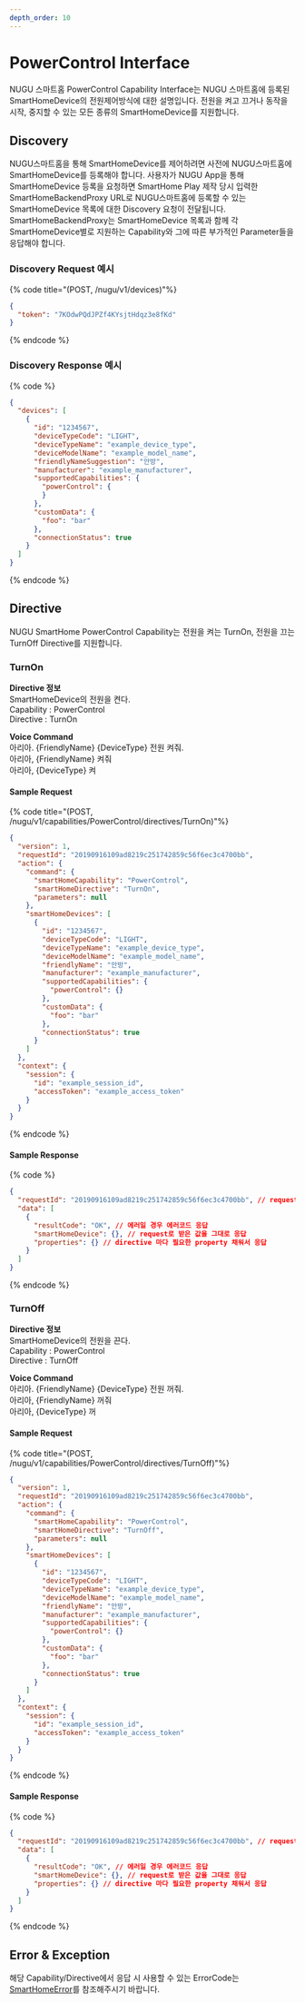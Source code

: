 ```yaml
---
depth_order: 10
---
```


# PowerControl Interface

NUGU 스마트홈 PowerControl Capability Interface는 NUGU 스마트홈에 등록된 SmartHomeDevice의 전원제어방식에 대한 설명입니다. 전원을 켜고 끄거나 동작을 시작, 중지할 수 있는 모든 종류의 SmartHomeDevice를 지원합니다.

## Discovery

NUGU스마트홈을 통해 SmartHomeDevice를 제어하려면 사전에 NUGU스마트홈에 SmartHomeDevice를 등록해야 합니다. 사용자가 NUGU App을 통해 SmartHomeDevice 등록을 요청하면 SmartHome Play 제작 당시 입력한 SmartHomeBackendProxy URL로 NUGU스마트홈에 등록할 수 있는 SmartHomeDevice 목록에 대한 Discovery 요청이 전달됩니다. SmartHomeBackendProxy는 SmartHomeDevice 목록과 함께 각 SmartHomeDevice별로 지원하는 Capability와 그에 따른 부가적인 Parameter들을 응답해야 합니다.

### Discovery Request 예시

{% code title="(POST, /nugu/v1/devices)"%}
```json
{
  "token": "7KOdwPQdJPZf4KYsjtHdqz3e8fKd"
}
```
{% endcode %}

### Discovery Response 예시

{% code %}
```json
{
  "devices": [
    {
      "id": "1234567",
      "deviceTypeCode": "LIGHT",
      "deviceTypeName": "example_device_type",
      "deviceModelName": "example_model_name",
      "friendlyNameSuggestion": "안방",
      "manufacturer": "example_manufacturer",
      "supportedCapabilities": {
        "powerControl": {
        }
      },
      "customData": {
        "foo": "bar"
      },
      "connectionStatus": true
    }
  ]
}
```
{% endcode %}

## Directive

NUGU SmartHome PowerControl Capability는 전원을 켜는 TurnOn, 전원을 끄는 TurnOff Directive를 지원합니다.

### TurnOn

**Directive 정보**  
SmartHomeDevice의 전원을 켠다.  
Capability : PowerControl  
Directive : TurnOn

**Voice Command**  
아리아. {FriendlyName} {DeviceType} 전원 켜줘.  
아리아, {FriendlyName} 켜줘  
아리아, {DeviceType} 켜

#### Sample Request

{% code title="(POST, /nugu/v1/capabilities/PowerControl/directives/TurnOn)"%}
```json
{
  "version": 1,
  "requestId": "20190916109ad8219c251742859c56f6ec3c4700bb",
  "action": {
    "command": {
      "smartHomeCapability": "PowerControl",
      "smartHomeDirective": "TurnOn",
      "parameters": null
    },
    "smartHomeDevices": [
      {
        "id": "1234567",
        "deviceTypeCode": "LIGHT",
        "deviceTypeName": "example_device_type",
        "deviceModelName": "example_model_name",
        "friendlyName": "안방",
        "manufacturer": "example_manufacturer",
        "supportedCapabilities": {
          "powerControl": {}
        },
        "customData": {
          "foo": "bar"
        },
        "connectionStatus": true
      }
    ]
  },
  "context": {
    "session": {
      "id": "example_session_id",
      "accessToken": "example_access_token"
    }
  }
}
```
{% endcode %}

#### Sample Response

{% code %}
```json
{
  "requestId": "20190916109ad8219c251742859c56f6ec3c4700bb", // request로 받은 값을 그대로 응답
  "data": [
    {
      "resultCode": "OK", // 에러일 경우 에러코드 응답
      "smartHomeDevice": {}, // request로 받은 값을 그대로 응답
      "properties": {} // directive 마다 필요한 property 채워서 응답
    }
  ]
}
```
{% endcode %}

### TurnOff

**Directive 정보**  
SmartHomeDevice의 전원을 끈다.  
Capability : PowerControl  
Directive : TurnOff

**Voice Command**  
아리아. {FriendlyName} {DeviceType} 전원 꺼줘.  
아리아, {FriendlyName} 꺼줘  
아리아, {DeviceType} 꺼

#### Sample Request

{% code title="(POST, /nugu/v1/capabilities/PowerControl/directives/TurnOff)"%}
```json
{
  "version": 1,
  "requestId": "20190916109ad8219c251742859c56f6ec3c4700bb",
  "action": {
    "command": {
      "smartHomeCapability": "PowerControl",
      "smartHomeDirective": "TurnOff",
      "parameters": null
    },
    "smartHomeDevices": [
      {
        "id": "1234567",
        "deviceTypeCode": "LIGHT",
        "deviceTypeName": "example_device_type",
        "deviceModelName": "example_model_name",
        "friendlyName": "안방",
        "manufacturer": "example_manufacturer",
        "supportedCapabilities": {
          "powerControl": {}
        },
        "customData": {
          "foo": "bar"
        },
        "connectionStatus": true
      }
    ]
  },
  "context": {
    "session": {
      "id": "example_session_id",
      "accessToken": "example_access_token"
    }
  }
}
```
{% endcode %}

#### Sample Response

{% code %}
```json
{
  "requestId": "20190916109ad8219c251742859c56f6ec3c4700bb", // request로 받은 값을 그대로 응답
  "data": [
    {
      "resultCode": "OK", // 에러일 경우 에러코드 응답
      "smartHomeDevice": {}, // request로 받은 값을 그대로 응답
      "properties": {} // directive 마다 필요한 property 채워서 응답
    }
  ]
}
```
{% endcode %}

## Error & Exception

해당 Capability/Directive에서 응답 시 사용할 수 있는 ErrorCode는 [SmartHomeError](../smarthomeerror)를 참조해주시기 바랍니다.

